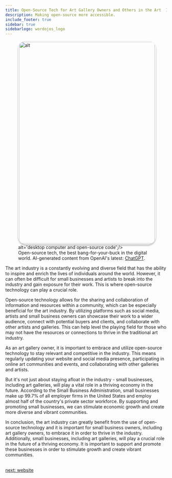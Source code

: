 ```yaml
---
title: Open-Source Tech for Art Gallery Owners and Others in the Art  Industry
description: Making open-source more accessible.
include_footer: true
sidebar: true
sidebarlogo: wordojos_logo
---
```

<figure>
    <img src='/uploads/open-source-tech.jpg' style="width: 100%;height: 630px;padding: 3px; box-shadow: 0 3px 5px rgba(0,0,0,.3);border-radius: 25px;overflow: hidden;border: none;" align="middle"; alt='alt';/> alt='desktop computer and open-source code';/>
    <figcaption>Open-source tech, the best bang-for-your-buck in the digital world.  AI-generated content from OpenAI's latest: <a href="https://openai.com/blog/chatgpt/" >ChatGPT</a>.</figcaption>
</figure>
<p>
The art industry is a constantly evolving and diverse field that has the ability to inspire and enrich the lives of individuals around the world. However, it can often be difficult for small businesses and artists to break into the industry and gain exposure for their work. This is where open-source technology can play a crucial role.

Open-source technology allows for the sharing and collaboration of information and resources within a community, which can be especially beneficial for the art industry. By utilizing platforms such as social media, artists and small business owners can showcase their work to a wider audience, connect with potential buyers and clients, and collaborate with other artists and galleries. This can help level the playing field for those who may not have the resources or connections to thrive in the traditional art industry.

As an art gallery owner, it is important to embrace and utilize open-source technology to stay relevant and competitive in the industry. This means regularly updating your website and social media presence, participating in online art communities and events, and collaborating with other galleries and artists.

But it's not just about staying afloat in the industry - small businesses, including art galleries, will play a vital role in a thriving economy in the future. According to the Small Business Administration, small businesses make up 99.7% of all employer firms in the United States and employ almost half of the country's private sector workforce. By supporting and promoting small businesses, we can stimulate economic growth and create more diverse and vibrant communities.

In conclusion, the art industry can greatly benefit from the use of open-source technology and it is important for small business owners, including art gallery owners, to embrace it in order to thrive in the industry. Additionally, small businesses, including art galleries, will play a crucial role in the future of a thriving economy. It is important to support and promote these businesses in order to stimulate growth and create vibrant communities.

<br>
<a href="https://workdojos.com/artgalleries/website">next: website</a>
<br>
</p>